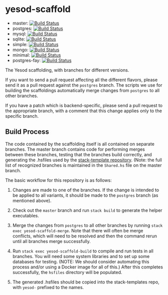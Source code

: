 yesod-scaffold
==============

* master: [![Build Status](https://travis-ci.org/yesodweb/yesod-scaffold.svg?branch=master)](https://travis-ci.org/yesodweb/yesod-scaffold)
* postgres: [![Build Status](https://travis-ci.org/yesodweb/yesod-scaffold.svg?branch=postgres)](https://travis-ci.org/yesodweb/yesod-scaffold)
* mysql: [![Build Status](https://travis-ci.org/yesodweb/yesod-scaffold.svg?branch=mysql)](https://travis-ci.org/yesodweb/yesod-scaffold)
* sqlite: [![Build Status](https://travis-ci.org/yesodweb/yesod-scaffold.svg?branch=sqlite)](https://travis-ci.org/yesodweb/yesod-scaffold)
* simple: [![Build Status](https://travis-ci.org/yesodweb/yesod-scaffold.svg?branch=simple)](https://travis-ci.org/yesodweb/yesod-scaffold)
* mongo: [![Build Status](https://travis-ci.org/yesodweb/yesod-scaffold.svg?branch=mongo)](https://travis-ci.org/yesodweb/yesod-scaffold)
* minimal: [![Build Status](https://travis-ci.org/yesodweb/yesod-scaffold.svg?branch=minimal)](https://travis-ci.org/yesodweb/yesod-scaffold)
* postgres-fay: [![Build Status](https://travis-ci.org/yesodweb/yesod-scaffold.svg?branch=postgres-fay)](https://travis-ci.org/yesodweb/yesod-scaffold)

The Yesod scaffolding, with branches for different versions.

If you want to send a pull request affecting all the different
flavors, please send it as a pull request against the `postgres`
branch. The scripts we use for building the scaffoldings automatically
merge changes from `postgres` to all other branches.

If you have a patch which is backend-specific, please send a pull
request to the appropriate branch, with a comment that this change
applies only to the specific branch.

Build Process
-------------

The code contained by the scaffolding itself is all contained on
separate branches. The master branch contains code for performing
merges between these branches, testing that the branches build
correctly, and generating the .hsfiles used by the
[stack-template repository](https://github.com/commercialhaskell/stack-templates). (Note:
the full list of recognized branches is maintained in the `Shared.hs`
file on the master branch.

The basic workflow for this repository is as follows:

1. Changes are made to one of the branches. If the change is intended
   to be applied to all variants, it should be made to the `postgres`
   branch (as mentioned above).

2. Check out the `master` branch and run `stack build` to generate the
   helper executables.

3. Merge the changes from `postgres` to all other branches by running
   `stack exec yesod-scaffold-merge`. Note that there will often be
   merge conflicts, which will need to be resolved and then the
   command rerun until all branches merge successfully.

4. Run `stack exec yesod-scaffold-build` to compile and run tests in
   all branches. You will need some system libraries and to set up
   some databases for testing.  (NOTE: We should consider automating
   this process and/or using a Docker image for all of this.) After
   this completes successfully, the `hsfiles` directory will be
   populated.

5. The generated .hsfiles should be copied into the stack-templates
   repo, with `yesod-` prefixed to the names.
